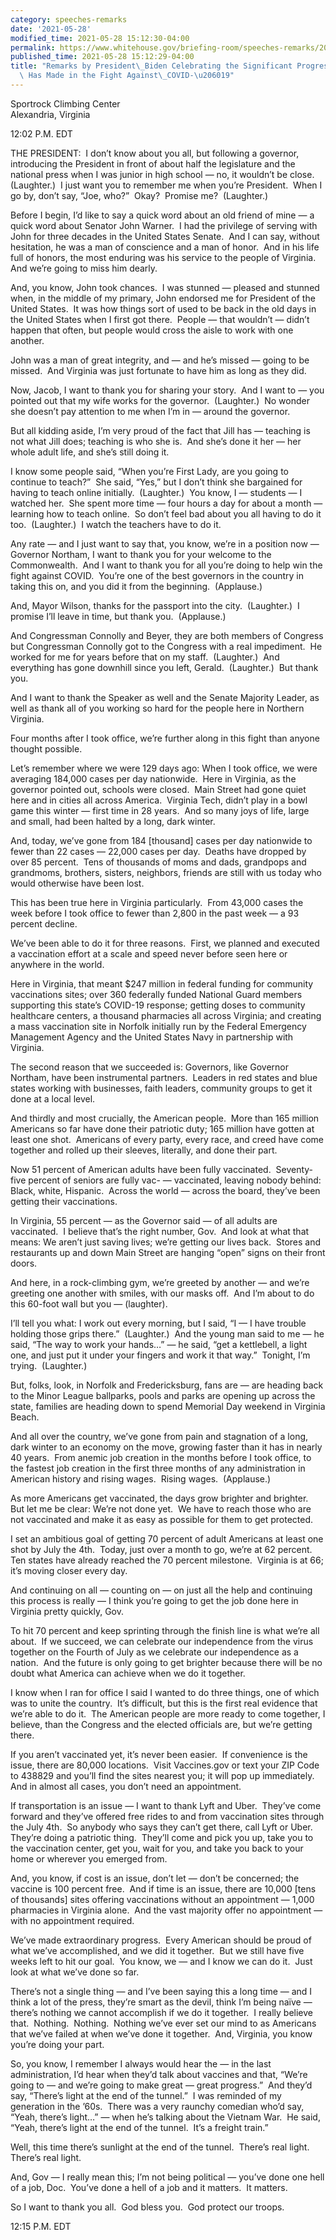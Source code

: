 ```yaml
---
category: speeches-remarks
date: '2021-05-28'
modified_time: 2021-05-28 15:12:30-04:00
permalink: https://www.whitehouse.gov/briefing-room/speeches-remarks/2021/05/28/remarks-by-president-biden-celebrating-the-significant-progress-virginia-has-made-in-the-fight-against-covid-19/
published_time: 2021-05-28 15:12:29-04:00
title: "Remarks by President\_Biden Celebrating the Significant Progress Virginia\
  \ Has Made in the Fight Against\_COVID-\u206019"
---
```

 
Sportrock Climbing Center  
Alexandria, Virginia

12:02 P.M. EDT

THE PRESIDENT:  I don’t know about you all, but following a governor,
introducing the President in front of about half the legislature and the
national press when I was junior in high school — no, it wouldn’t be
close.  (Laughter.)  I just want you to remember me when you’re
President.  When I go by, don’t say, “Joe, who?”  Okay?  Promise me? 
(Laughter.) 

Before I begin, I’d like to say a quick word about an old friend of mine
— a quick word about Senator John Warner.  I had the privilege of
serving with John for three decades in the United States Senate.  And I
can say, without hesitation, he was a man of conscience and a man of
honor.  And in his life full of honors, the most enduring was his
service to the people of Virginia.  And we’re going to miss him dearly. 

And, you know, John took chances.  I was stunned — pleased and stunned
when, in the middle of my primary, John endorsed me for President of the
United States.  It was how things sort of used to be back in the old
days in the United States when I first got there.  People — that
wouldn’t — didn’t happen that often, but people would cross the aisle to
work with one another.  

John was a man of great integrity, and — and he’s missed — going to be
missed.  And Virginia was just fortunate to have him as long as they
did. 

Now, Jacob, I want to thank you for sharing your story.  And I want to —
you pointed out that my wife works for the governor.  (Laughter.)  No
wonder she doesn’t pay attention to me when I’m in — around the
governor. 

But all kidding aside, I’m very proud of the fact that Jill has —
teaching is not what Jill does; teaching is who she is.  And she’s done
it her — her whole adult life, and she’s still doing it. 

I know some people said, “When you’re First Lady, are you going to
continue to teach?”  She said, “Yes,” but I don’t think she bargained
for having to teach online initially.  (Laughter.)  You know, I —
students — I watched her.  She spent more time — four hours a day for
about a month — learning how to teach online.  So don’t feel bad about
you all having to do it too.  (Laughter.)  I watch the teachers have to
do it. 

Any rate — and I just want to say that, you know, we’re in a position
now — Governor Northam, I want to thank you for your welcome to the
Commonwealth.  And I want to thank you for all you’re doing to help win
the fight against COVID.  You’re one of the best governors in the
country in taking this on, and you did it from the beginning. 
(Applause.)

And, Mayor Wilson, thanks for the passport into the city.  (Laughter.) 
I promise I’ll leave in time, but thank you.  (Applause.)

And Congressman Connolly and Beyer, they are both members of Congress
but Congressman Connolly got to the Congress with a real impediment.  He
worked for me for years before that on my staff.  (Laughter.)  And
everything has gone downhill since you left, Gerald.  (Laughter.)  But
thank you. 

And I want to thank the Speaker as well and the Senate Majority Leader,
as well as thank all of you working so hard for the people here in
Northern Virginia.

Four months after I took office, we’re further along in this fight than
anyone thought possible. 

Let’s remember where we were 129 days ago: When I took office, we were
averaging 184,000 cases per day nationwide.  Here in Virginia, as the
governor pointed out, schools were closed.  Main Street had gone quiet
here and in cities all across America.  Virginia Tech, didn’t play in a
bowl game this winter — first time in 28 years.  And so many joys of
life, large and small, had been halted by a long, dark winter. 

And, today, we’ve gone from 184 \[thousand\] cases per day nationwide to
fewer than 22 cases — 22,000 cases per day.  Deaths have dropped by over
85 percent.  Tens of thousands of moms and dads, grandpops and
grandmoms, brothers, sisters, neighbors, friends are still with us today
who would otherwise have been lost. 

This has been true here in Virginia particularly.  From 43,000 cases the
week before I took office to fewer than 2,800 in the past week — a 93
percent decline. 

We’ve been able to do it for three reasons.  First, we planned and
executed a vaccination effort at a scale and speed never before seen
here or anywhere in the world. 

Here in Virginia, that meant $247 million in federal funding for
community vaccinations sites; over 360 federally funded National Guard
members supporting this state’s COVID-19 response; getting doses to
community healthcare centers, a thousand pharmacies all across Virginia;
and creating a mass vaccination site in Norfolk initially run by the
Federal Emergency Management Agency and the United States Navy in
partnership with Virginia. 

The second reason that we succeeded is: Governors, like Governor
Northam, have been instrumental partners.  Leaders in red states and
blue states working with businesses, faith leaders, community groups to
get it done at a local level. 

And thirdly and most crucially, the American people.  More than 165
million Americans so far have done their patriotic duty; 165 million
have gotten at least one shot.  Americans of every party, every race,
and creed have come together and rolled up their sleeves, literally, and
done their part. 

Now 51 percent of American adults have been fully vaccinated. 
Seventy-five percent of seniors are fully vac- — vaccinated, leaving
nobody behind: Black, white, Hispanic.  Across the world — across the
board, they’ve been getting their vaccinations.

In Virginia, 55 percent — as the Governor said — of all adults are
vaccinated.  I believe that’s the right number, Gov.  And look at what
that means: We aren’t just saving lives; we’re getting our lives back. 
Stores and restaurants up and down Main Street are hanging “open” signs
on their front doors.

And here, in a rock-climbing gym, we’re greeted by another — and we’re
greeting one another with smiles, with our masks off.  And I’m about to
do this 60-foot wall but you — (laughter).

I’ll tell you what: I work out every morning, but I said, “I — I have
trouble holding those grips there.”  (Laughter.)  And the young man said
to me — he said, “The way to work your hands…” — he said, “get a
kettlebell, a light one, and just put it under your fingers and work it
that way.”  Tonight, I’m trying.  (Laughter.) 

But, folks, look, in Norfolk and Fredericksburg, fans are — are heading
back to the Minor League ballparks, pools and parks are opening up
across the state, families are heading down to spend Memorial Day
weekend in Virginia Beach. 

And all over the country, we’ve gone from pain and stagnation of a long,
dark winter to an economy on the move, growing faster than it has in
nearly 40 years.  From anemic job creation in the months before I took
office, to the fastest job creation in the first three months of any
administration in American history and rising wages.  Rising wages. 
(Applause.)

As more Americans get vaccinated, the days grow brighter and brighter. 
But let me be clear: We’re not done yet.  We have to reach those who are
not vaccinated and make it as easy as possible for them to get
protected.

I set an ambitious goal of getting 70 percent of adult Americans at
least one shot by July the 4th.  Today, just over a month to go, we’re
at 62 percent.  Ten states have already reached the 70 percent
milestone.  Virginia is at 66; it’s moving closer every day.

And continuing on all — counting on — on just all the help and
continuing this process is really — I think you’re going to get the job
done here in Virginia pretty quickly, Gov.

To hit 70 percent and keep sprinting through the finish line is what
we’re all about.  If we succeed, we can celebrate our independence from
the virus together on the Fourth of July as we celebrate our
independence as a nation.  And the future is only going to get brighter
because there will be no doubt what America can achieve when we do it
together.

I know when I ran for office I said I wanted to do three things, one of
which was to unite the country.  It’s difficult, but this is the first
real evidence that we’re able to do it.  The American people are more
ready to come together, I believe, than the Congress and the elected
officials are, but we’re getting there.

If you aren’t vaccinated yet, it’s never been easier.  If convenience is
the issue, there are 80,000 locations.  Visit Vaccines.gov or text your
ZIP Code to 438829 and you’ll find the sites nearest you; it will pop up
immediately.  And in almost all cases, you don’t need an appointment.

If transportation is an issue — I want to thank Lyft and Uber.  They’ve
come forward and they’ve offered free rides to and from vaccination
sites through the July 4th.  So anybody who says they can’t get there,
call Lyft or Uber.  They’re doing a patriotic thing.  They’ll come and
pick you up, take you to the vaccination center, get you, wait for you,
and take you back to your home or wherever you emerged from.

And, you know, if cost is an issue, don’t let — don’t be concerned; the
vaccine is 100 percent free.  And if time is an issue, there are 10,000
\[tens of thousands\] sites offering vaccinations without an appointment
— 1,000 pharmacies in Virginia alone.  And the vast majority offer no
appointment — with no appointment required.

We’ve made extraordinary progress.  Every American should be proud of
what we’ve accomplished, and we did it together.  But we still have five
weeks left to hit our goal.  You know, we — and I know we can do it. 
Just look at what we’ve done so far. 

There’s not a single thing — and I’ve been saying this a long time — and
I think a lot of the press, they’re smart as the devil, think I’m being
naïve — there’s nothing we cannot accomplish if we do it together.  I
really believe that.  Nothing.  Nothing.  Nothing we’ve ever set our
mind to as Americans that we’ve failed at when we’ve done it together. 
And, Virginia, you know you’re doing your part.

So, you know, I remember I always would hear the — in the last
administration, I’d hear when they’d talk about vaccines and that,
“We’re going to — and we’re going to make great — great progress.”  And
they’d say, “There’s light at the end of the tunnel.”  I was reminded of
my generation in the ’60s.  There was a very raunchy comedian who’d say,
“Yeah, there’s light…” — when he’s talking about the Vietnam War.  He
said, “Yeah, there’s light at the end of the tunnel.  It’s a freight
train.” 

Well, this time there’s sunlight at the end of the tunnel.  There’s real
light.  There’s real light. 

And, Gov — I really mean this; I’m not being political — you’ve done one
hell of a job, Doc.  You’ve done a hell of a job and it matters.  It
matters. 

So I want to thank you all.  God bless you.  God protect our troops. 

12:15 P.M. EDT
